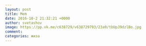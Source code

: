 ```yaml
--- 
layout: post 
title: Mem 
date: 2016-10-2 21:32:21 +0000 
author: svetashov 
image: https://pp.vk.me/c638729/v638729793/23a9/tbUpJ9dzlBo.jpg
comment: 
categories: жиза
---
```

